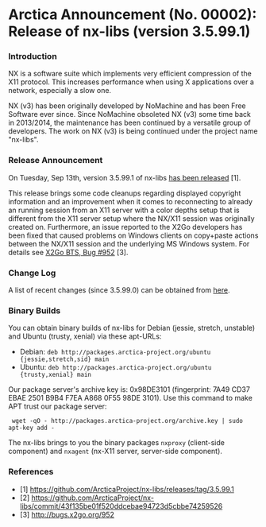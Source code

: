 # Arctica Announcement (No. 00002): Release of nx-libs (version 3.5.99.1)

### Introduction

NX is a software suite which implements very efficient compression of the
X11 protocol. This increases performance when using X applications over a
network, especially a slow one.

NX (v3) has been originally developed by NoMachine and has been Free
Software ever since. Since NoMachine obsoleted NX (v3) some time back in
2013/2014, the maintenance has been continued by a versatile group of
developers. The work on NX (v3) is being continued under the project name
"nx-libs".

### Release Announcement

On Tuesday, Sep 13th, version 3.5.99.1 of nx-libs [has been released](https://github.com/ArcticaProject/nx-libs/releases/tag/3.5.99.1) [1].

This release brings some code cleanups regarding displayed copyright information and an improvement when it comes to reconnecting to already an running session from an X11 server with a color depths setup that is different from the X11 server setup where the NX/X11 session was originally created on. Furthermore, an issue reported to the X2Go developers has been fixed that caused problems on Windows clients on copy+paste actions between the NX/X11 session and the underlying MS Windows system. For details see [X2Go BTS, Bug #952](http://bugs.x2go.org/952) [3].


### Change Log

A list of recent changes (since 3.5.99.0) can be obtained from [here](https://github.com/ArcticaProject/nx-libs/commit/43f135be01f520ddcebae94723d5cbbe74259526).

### Binary Builds

You can obtain binary builds of nx-libs for Debian (jessie, stretch, unstable) and Ubuntu (trusty, xenial) via these apt-URLs:

  * Debian: ``deb http://packages.arctica-project.org/ubuntu {jessie,stretch,sid} main``
  * Ubuntu: ``deb http://packages.arctica-project.org/ubuntu {trusty,xenial} main``

Our package server's archive key is: 0x98DE3101 (fingerprint: 7A49 CD37 EBAE 2501 B9B4  F7EA A868 0F55 98DE 3101). Use this command to make APT trust our package server:

     wget -qO - http://packages.arctica-project.org/archive.key | sudo apt-key add -

The nx-libs brings to you the binary packages ``nxproxy`` (client-side component) and ``nxagent`` (nx-X11 server, server-side component).

### References

 - [1] https://github.com/ArcticaProject/nx-libs/releases/tag/3.5.99.1
 - [2] https://github.com/ArcticaProject/nx-libs/commit/43f135be01f520ddcebae94723d5cbbe74259526
 - [3] http://bugs.x2go.org/952
